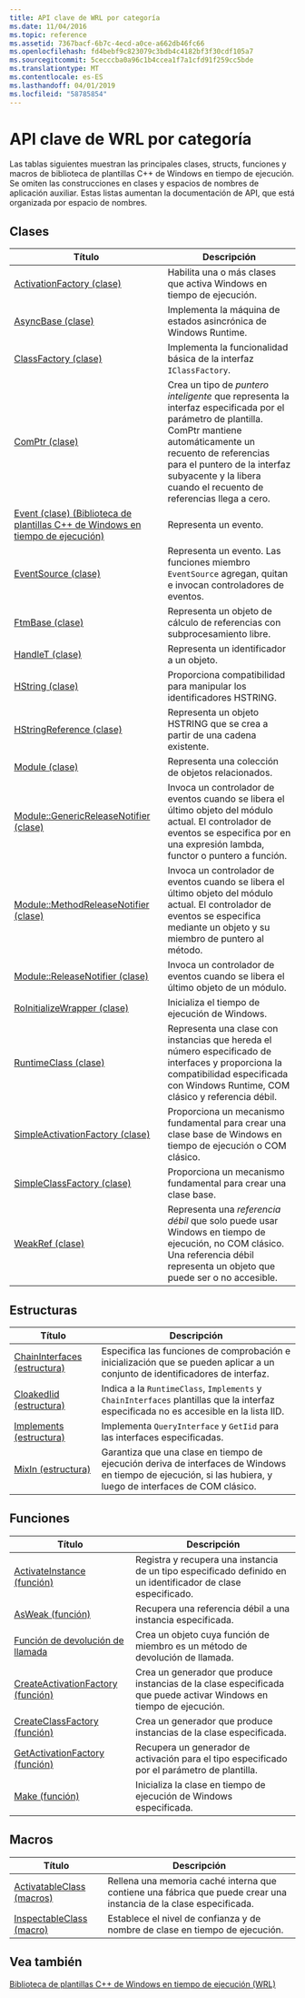 ```yaml
---
title: API clave de WRL por categoría
ms.date: 11/04/2016
ms.topic: reference
ms.assetid: 7367bacf-6b7c-4ecd-a0ce-a662db46fc66
ms.openlocfilehash: fd4bebf9c823079c3bdb4c4182bf3f30cdf105a7
ms.sourcegitcommit: 5cecccba0a96c1b4ccea1f7a1cfd91f259cc5bde
ms.translationtype: MT
ms.contentlocale: es-ES
ms.lasthandoff: 04/01/2019
ms.locfileid: "58785854"
---
```

# <a name="key-wrl-apis-by-category"></a>API clave de WRL por categoría

Las tablas siguientes muestran las principales clases, structs, funciones y macros de biblioteca de plantillas C++ de Windows en tiempo de ejecución. Se omiten las construcciones en clases y espacios de nombres de aplicación auxiliar. Estas listas aumentan la documentación de API, que está organizada por espacio de nombres.

## <a name="classes"></a>Clases

|Título|Descripción|
|-----------|-----------------|
|[ActivationFactory (clase)](activationfactory-class.md)|Habilita una o más clases que activa Windows en tiempo de ejecución.|
|[AsyncBase (clase)](asyncbase-class.md)|Implementa la máquina de estados asincrónica de Windows Runtime.|
|[ClassFactory (clase)](classfactory-class.md)|Implementa la funcionalidad básica de la interfaz `IClassFactory`.|
|[ComPtr (clase)](comptr-class.md)|Crea un tipo de *puntero inteligente* que representa la interfaz especificada por el parámetro de plantilla. ComPtr mantiene automáticamente un recuento de referencias para el puntero de la interfaz subyacente y la libera cuando el recuento de referencias llega a cero.|
|[Event (clase) (Biblioteca de plantillas C++ de Windows en tiempo de ejecución)](event-class-wrl.md)|Representa un evento.|
|[EventSource (clase)](eventsource-class.md)|Representa un evento. Las funciones miembro `EventSource` agregan, quitan e invocan controladores de eventos.|
|[FtmBase (clase)](ftmbase-class.md)|Representa un objeto de cálculo de referencias con subprocesamiento libre.|
|[HandleT (clase)](handlet-class.md)|Representa un identificador a un objeto.|
|[HString (clase)](hstring-class.md)|Proporciona compatibilidad para manipular los identificadores HSTRING.|
|[HStringReference (clase)](hstringreference-class.md)|Representa un objeto HSTRING que se crea a partir de una cadena existente.|
|[Module (clase)](module-class.md)|Representa una colección de objetos relacionados.|
|[Module::GenericReleaseNotifier (clase)](module-genericreleasenotifier-class.md)|Invoca un controlador de eventos cuando se libera el último objeto del módulo actual. El controlador de eventos se especifica por en una expresión lambda, functor o puntero a función.|
|[Module::MethodReleaseNotifier (clase)](module-methodreleasenotifier-class.md)|Invoca un controlador de eventos cuando se libera el último objeto del módulo actual. El controlador de eventos se especifica mediante un objeto y su miembro de puntero al método.|
|[Module::ReleaseNotifier (clase)](module-releasenotifier-class.md)|Invoca un controlador de eventos cuando se libera el último objeto de un módulo.|
|[RoInitializeWrapper (clase)](roinitializewrapper-class.md)|Inicializa el tiempo de ejecución de Windows.|
|[RuntimeClass (clase)](runtimeclass-class.md)|Representa una clase con instancias que hereda el número especificado de interfaces y proporciona la compatibilidad especificada con Windows Runtime, COM clásico y referencia débil.|
|[SimpleActivationFactory (clase)](simpleactivationfactory-class.md)|Proporciona un mecanismo fundamental para crear una clase base de Windows en tiempo de ejecución o COM clásico.|
|[SimpleClassFactory (clase)](simpleclassfactory-class.md)|Proporciona un mecanismo fundamental para crear una clase base.|
|[WeakRef (clase)](weakref-class.md)|Representa una *referencia débil* que solo puede usar Windows en tiempo de ejecución, no COM clásico. Una referencia débil representa un objeto que puede ser o no accesible.|

## <a name="structures"></a>Estructuras

|Título|Descripción|
|-----------|-----------------|
|[ChainInterfaces (estructura)](chaininterfaces-structure.md)|Especifica las funciones de comprobación e inicialización que se pueden aplicar a un conjunto de identificadores de interfaz.|
|[CloakedIid (estructura)](cloakediid-structure.md)|Indica a la `RuntimeClass`, `Implements` y `ChainInterfaces` plantillas que la interfaz especificada no es accesible en la lista IID.|
|[Implements (estructura)](implements-structure.md)|Implementa `QueryInterface` y `GetIid` para las interfaces especificadas.|
|[MixIn (estructura)](mixin-structure.md)|Garantiza que una clase en tiempo de ejecución deriva de interfaces de Windows en tiempo de ejecución, si las hubiera, y luego de interfaces de COM clásico.|

## <a name="functions"></a>Funciones

|Título|Descripción|
|-----------|-----------------|
|[ActivateInstance (función)](activateinstance-function.md)|Registra y recupera una instancia de un tipo especificado definido en un identificador de clase especificado.|
|[AsWeak (función)](asweak-function.md)|Recupera una referencia débil a una instancia especificada.|
|[Función de devolución de llamada](callback-function-wrl.md)|Crea un objeto cuya función de miembro es un método de devolución de llamada.|
|[CreateActivationFactory (función)](createactivationfactory-function.md)|Crea un generador que produce instancias de la clase especificada que puede activar Windows en tiempo de ejecución.|
|[CreateClassFactory (función)](createclassfactory-function.md)|Crea un generador que produce instancias de la clase especificada.|
|[GetActivationFactory (función)](getactivationfactory-function.md)|Recupera un generador de activación para el tipo especificado por el parámetro de plantilla.|
|[Make (función)](make-function.md)|Inicializa la clase en tiempo de ejecución de Windows especificada.|

## <a name="macros"></a>Macros

|Título|Descripción|
|-----------|-----------------|
|[ActivatableClass (macros)](activatableclass-macros.md)|Rellena una memoria caché interna que contiene una fábrica que puede crear una instancia de la clase especificada.|
|[InspectableClass (macro)](inspectableclass-macro.md)|Establece el nivel de confianza y de nombre de clase en tiempo de ejecución.|

## <a name="see-also"></a>Vea también

[Biblioteca de plantillas C++ de Windows en tiempo de ejecución (WRL)](windows-runtime-cpp-template-library-wrl.md)